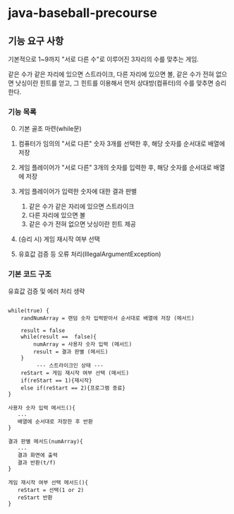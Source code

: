 # java-baseball-precourse
## 기능 요구 사항 
기본적으로 1~9까지 "서로 다른 수"로 이루어진 3자리의 수를 맞추는 게임.

같은 수가 같은 자리에 있으면 스트라이크, 다른 자리에 있으면 볼, 같은 수가 전혀 없으면 낫싱이란 힌트를 얻고, 그 힌트를 이용해서 먼저 상대방(컴퓨터)의 수를 맞추면 승리한다.

### 기능 목록
0. 기본 골조 마련(while문)
1. 컴퓨터가 임의의 "서로 다른" 숫자 3개를 선택한 후, 해당 숫자를 순서대로 배열에 저장
2. 게임 플레이어가 "서로 다른" 3개의 숫자를 입력한 후, 해당 숫자를 순서대로 배열에 저장
3. 게임 플레이어가 입력한 숫자에 대한 결과 판별 
   1. 같은 수가 같은 자리에 있으면 스트라이크
   2. 다른 자리에 있으면 볼
   3. 같은 수가 전혀 없으면 낫싱이란 힌트 제공

4. (승리 시) 게임 재시작 여부 선택 
5. 유효값 검증 등 오류 처리(IllegalArgumentException)

### 기본 코드 구조
유효값 검증 및 에러 처리 생략
```

while(true) { 
	randNumArray = 랜덤 숫자 입력받아서 순서대로 배열에 저장 (메서드)

	result = false
	while(result ==  false){
		numArray = 사용자 숫자 입력 (메서드)
		result = 결과 판별 (메서드)
	}
         --- 스트라이크인 상태 ---
	reStart = 게임 재시작 여부 선택 (메서드)
	if(reStart == 1){재시작}
	else if(reStart == 2){프로그램 종료}
}

사용자 숫자 입력 메서드(){
   ...
   배열에 순서대로 저장한 후 반환		
}
 
결과 판별 메서드(numArray){
   ...
   결과 화면에 출력
   결과 반환(t/f)
}

게임 재시작 여부 선택 메서드(){
   reStart = 선택(1 or 2)
   reStart 반환
}
```